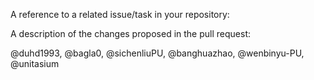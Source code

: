 A reference to a related issue/task in your repository:

A description of the changes proposed in the pull request:

@duhd1993, @bagla0, @sichenliuPU, @banghuazhao, @wenbinyu-PU, @unitasium
